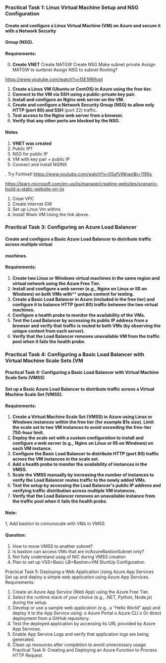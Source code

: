 ### Practical Task 1: Linux Virtual Machine Setup and NSG Configuration
#### Create and configure a Linux Virtual Machine (VM) on Azure and secure it with a Network Security
#### Group (NSG).
#### Requirements:
0. **Create VNET**
Create NATGW
Create NSG
Make subnet privste
Assign MATGW to sunbnet
Assign NSG to subnet
Rooting? 

https://www.youtube.com/watch?v=f5E1lR6fppI

1. **Create a Linux VM (Ubuntu or CentOS) in Azure using the free tier.**
2. **Connect to the VM via SSH using a public-private key pair.**
3. **Install and configure an Nginx web server on the VM.**
4. **Create and configure a Network Security Group (NSG) to allow only HTTP (port 80) and SSH**
(port 22) traffic.
5. **Test access to the Nginx web server from a browser.**
6. **Verify that any other ports are blocked by the NSG.**

#### Notes
1. **VNET was created**
2. Public IP?
3. NSG for public IP
4. VM with key pair + public IP
5. Connect and install NGINX

. Try Fortinet!
https://www.youtube.com/watch?v=0SofViNhaxI&t=1195s


https://learn.microsoft.com/en-us/iis/manage/creating-websites/scenario-build-a-static-website-on-iis

1. Creat VPC
2. Create Internet GW
3. Set up Linux Vm withnx
4. Install Wwin VM Using the link above.

### Practical Task 3: Configuring an Azure Load Balancer
#### Create and configure a Basic Azure Load Balancer to distribute traffic across multiple virtual
#### machines.
#### Requirements:
1. **Create two Linux or Windows virtual machines in the same region and virtual network using**
**the Azure Free Tier.**
2. **Install and configure a web server (e.g., Nginx on Linux or IIS on Windows) on both VMs with****
**unique content for testing.**
3. **Create a Basic Load Balancer in Azure (included in the free tier) and configure it to balance**
**HTTP (port 80) traffic between the two virtual machines.**
4. **Configure a health probe to monitor the availability of the VMs.**
5. **Test the Load Balancer by accessing its public IP address from a browser and verify that**
**traffic is routed to both VMs (by observing the unique content from each server).**
6. **Verify that the Load Balancer removes unavailable VM from the traffic pool when it fails the**
**health probe.**


### Practical Task 4: Configuring a Basic Load Balancer with Virtual Machine Scale Sets (VM
#### Practical Task 4: Configuring a Basic Load Balancer with Virtual Machine Scale Sets (VMSS)
#### Set up a Basic Azure Load Balancer to distribute traffic across a Virtual Machine Scale Set (VMSS).
#### Requirements:
1. **Create a Virtual Machine Scale Set (VMSS) in Azure using Linux or Windows instances**
**within the free tier (for example B1s size). Limit the scale set to two VM instances to avoid**
**exceeding the free-tier 750-hour limit.**
2. **Deploy the scale set with a custom configuration to install and configure a web server (e.g.,**
**Nginx on Linux or IIS on Windows) on each VM instance.**
3. **Configure the Basic Load Balancer to distribute HTTP (port 80) traffic across the VM**
**instances in the scale set.**
4. **Add a health probe to monitor the availability of instances in the VMSS.**
5. **Scale the VMSS manually by increasing the number of instances to verify the Load Balancer**
**routes traffic to the newly added VMs.**
6. **Test the setup by accessing the Load Balancer's public IP address and verifying traffic**
**distribution across multiple VM instances.**
7. **Verify that the Load Balancer removes an unavailable instance from the traffic pool when it**
**fails the health probe.**


#### Note:
1, Add bastion to comunucate with VMs in VMSS

#### Question:
1. How to move VMSS to anather subnet?
2. Is bastion can access VMs that are in/AzureBastionSubnet only?
3. Not fully understand usag of NIC during VMSS creation
4. Plan to set up VSS+Basic LB+Bastion+VM SturtUp Configuration

Practical Task 5: Deploying a Web Application Using Azure App Services
Set up and deploy a simple web application using Azure App Services.
Requirements:
1. Create an Azure App Service (Web App) using the Azure Free Tier.
2. Select the runtime stack of your choice (e.g., .NET, Python, Node.js) during the setup.
3. Develop or use a sample web application (e.g., a "Hello World" app) and deploy it to the App
Service using:
o Azure Portal
o Azure CLI
o Or direct deployment from a GitHub repository.
4. Test the deployed application by accessing its URL provided by Azure App Services.
5. Enable App Service Logs and verify that application logs are being generated.
6. Clean up resources after completion to avoid unnecessary usage.
Practical Task 6: Creating and Deploying an Azure Function to Process HTTP Request
